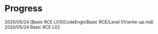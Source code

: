 Progress
=========
2020/05/24 [Basic RCE L01](CodeEngn/Basic RCE/Level 01/write-up.md)  
2020/05/24 Basic RCE L02
